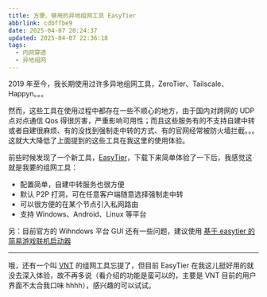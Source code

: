 ```yaml
---
title: 方便、够用的异地组网工具 EasyTier
abbrlink: cdbffbe9
date: 2025-04-07 20:24:37
updated: 2025-04-07 22:36:18
tags:
  - 内网穿透
  - 异地组网
---
```


2019 年至今，我长期使用过许多异地组网工具，ZeroTier、Tailscale、Happyn。。。

然而，这些工具在使用过程中都存在一些不顺心的地方，由于国内对跨网的 UDP 点对点通信 Qos 得很厉害，严重影响可用性；而且这些服务有的不支持自建中转或者自建很麻烦、有的没找到强制走中转的方式、有的官网经常被防火墙拦截。。。这就大大降低了上面提到的这些工具在我这里的使用体验。

前些时候发现了一个新工具，[EasyTier](https://github.com/EasyTier/EasyTier)，下载下来简单体验了一下后，我感觉这就是我要的组网工具：

- 配置简单，自建中转服务也很方便
- 默认 P2P 打洞，可在任意客户端随意选择强制走中转
- 可以很方便的在某个节点引入私网路由
- 支持 Windows、Android、Linux 等平台

另：目前官方的 Wihndows 平台 GUI 还有一些问题，建议使用 [基于 easytier 的简易游戏联机启动器](https://github.com/EasyTier/EasytierGame)

---

哦，还有一个叫 [VNT](https://rustvnt.com/) 的组网工具忘提了，但目前 EasyTier 在我这儿挺好用的就没去深入体验，故不再多说（看介绍的功能是蛮可以的，主要是 VNT 目前的用户界面不太合我口味 hhhh），感兴趣的可以试试。
